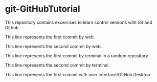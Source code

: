 # git-GitHubTutorial
This repository contains excercises to learn control versions with Git and Github

This line represents the first commit by web.

This line represents the second commit by web.

This line represents the first commit by terminal in a random repository

This line represents the second commit by terminal.

This line represents the first commit with user interface/GitHub Desktop
